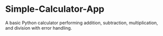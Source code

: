 # Simple-Calculator-App
A basic Python calculator performing addition, subtraction, multiplication, and division with error handling.
